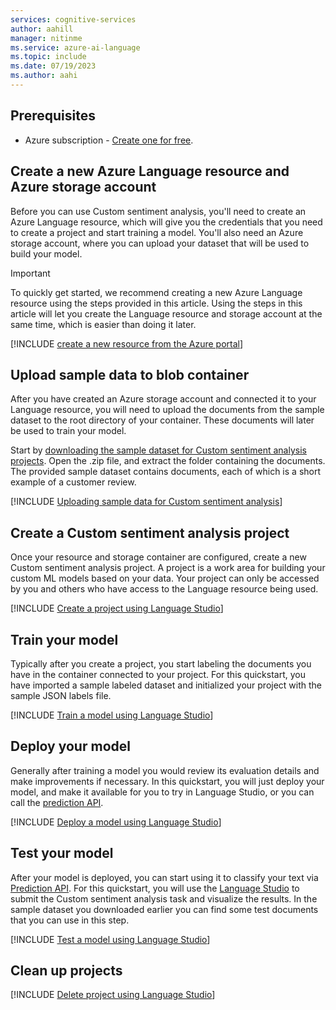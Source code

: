 ```yaml
---
services: cognitive-services
author: aahill
manager: nitinme
ms.service: azure-ai-language
ms.topic: include
ms.date: 07/19/2023
ms.author: aahi
---
```


## Prerequisites

* Azure subscription - [Create one for free](https://azure.microsoft.com/free/cognitive-services).



## Create a new Azure Language resource and Azure storage account

Before you can use Custom sentiment analysis, you'll need to create an Azure Language resource, which will give you the credentials that you need to create a project and start training a model. You'll also need an Azure storage account, where you can upload your dataset that will be used to build your model.

> [!IMPORTANT]
> To quickly get started, we recommend creating a new Azure Language resource using the steps provided in this article. Using the steps in this article will let you create the Language resource and storage account at the same time, which is easier than doing it later.
<!--
> If you have a [pre-existing resource](../../../custom/how-to/create-project.md#using-a-pre-existing-language-resource) that you'd like to use, you will need to connect it to storage account.
-->

[!INCLUDE [create a new resource from the Azure portal](../../../../includes/custom/resource-creation-azure-portal.md)]
    


## Upload sample data to blob container

After you have created an Azure storage account and connected it to your Language resource, you will need to upload the documents from the sample dataset to the root directory of your container. These documents will later be used to train your model.

Start by [downloading the sample dataset for Custom sentiment analysis projects](https://github.com/Azure-Samples/cognitive-services-sample-data-files/blob/master/language-service/Custom%20sentiment%20analysis/example_data.zip). Open the .zip file, and extract the folder containing the documents. The provided sample dataset contains documents, each of which is a short example of a customer review.

[!INCLUDE [Uploading sample data for Custom sentiment analysis](../../../../includes/custom/language-studio/upload-data-to-storage.md)]

## Create a Custom sentiment analysis project

Once your resource and storage container are configured, create a new Custom sentiment analysis project. A project is a work area for building your custom ML models based on your data. Your project can only be accessed by you and others who have access to the Language resource being used.

[!INCLUDE [Create a project using Language Studio](../../../../includes/custom/language-studio/create-project.md)]
    


## Train your model

Typically after you create a project, you start labeling the documents you have in the container connected to your project. For this quickstart, you have imported a sample labeled dataset and initialized your project with the sample JSON labels file.

[!INCLUDE [Train a model using Language Studio](../../../../includes/custom/language-studio/train-your-model.md)]



## Deploy your model

Generally after training a model you would review its evaluation details and make improvements if necessary. In this quickstart, you will just deploy your model, and make it available for you to try in Language Studio, or you can call the [prediction API](https://aka.ms/ct-runtime-swagger).

[!INCLUDE [Deploy a model using Language Studio](../../../../includes/custom/language-studio/deployment.md)]



## Test your model

After your model is deployed, you can start using it to classify your text via [Prediction API](https://aka.ms/ct-runtime-swagger). For this quickstart, you will use the [Language Studio](https://aka.ms/LanguageStudio) to submit the Custom sentiment analysis task and visualize the results. In the sample dataset you downloaded earlier you can find some test documents that you can use in this step.

[!INCLUDE [Test a model using Language Studio](../../../../includes/custom/language-studio/test-model.md)]



## Clean up projects

[!INCLUDE [Delete project using Language Studio](../../../../includes/custom/language-studio/delete-project.md)]


